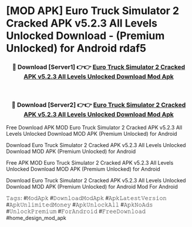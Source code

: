 # [MOD APK] Euro Truck Simulator 2 Cracked APK v5.2.3 All Levels Unlocked Download - (Premium Unlocked) for Android rdaf5



<div align="center">
<h3>🔴 Download [Server1] 👉👉 <a href="https://momento.my/?title=Euro_Truck_Simulator_2_Cracked_APK_v5.2.3_All_Levels_Unlocked_Download">Euro Truck Simulator 2 Cracked APK v5.2.3 All Levels Unlocked Download Mod Apk</a></h3><br>

<h3>🔴 Download [Server2] 👉👉 <a href="https://momento.my/?title=Euro_Truck_Simulator_2_Cracked_APK_v5.2.3_All_Levels_Unlocked_Download">Euro Truck Simulator 2 Cracked APK v5.2.3 All Levels Unlocked Download Mod Apk</a></h3>
</div>



Free Download APK MOD Euro Truck Simulator 2 Cracked APK v5.2.3 All Levels Unlocked Download MOD APK (Premium Unlocked) for Android

Download Euro Truck Simulator 2 Cracked APK v5.2.3 All Levels Unlocked Download MOD APK (Premium Unlocked) for Android

Free APK MOD Euro Truck Simulator 2 Cracked APK v5.2.3 All Levels Unlocked Download MOD APK (Premium Unlocked) for Android

Download Euro Truck Simulator 2 Cracked APK v5.2.3 All Levels Unlocked Download MOD APK (Premium Unlocked) for Android Mod For Android

𝚃𝚊𝚐𝚜: #𝙼𝚘𝚍𝙰𝚙𝚔 #𝙳𝚘𝚠𝚗𝚕𝚘𝚊𝚍𝙼𝚘𝚍𝙰𝚙𝚔 #𝙰𝚙𝚔𝙻𝚊𝚝𝚎𝚜𝚝𝚅𝚎𝚛𝚜𝚒𝚘𝚗 #𝙰𝚙𝚔𝚄𝚗𝚕𝚒𝚖𝚒𝚝𝚎𝚍𝙼𝚘𝚗𝚎𝚢 #𝙰𝚙𝚔𝚄𝚗𝚕𝚘𝚌𝚔𝙰𝚕𝚕 #𝙰𝚙𝚔𝙽𝚘𝙰𝚍𝚜 #𝚄𝚗𝚕𝚘𝚌𝚔𝙿𝚛𝚎𝚖𝚒𝚞𝚖 #𝙵𝚘𝚛𝙰𝚗𝚍𝚛𝚘𝚒𝚍 #𝙵𝚛𝚎𝚎𝙳𝚘𝚠𝚗𝚕𝚘𝚊𝚍 #home_design_mod_apk
